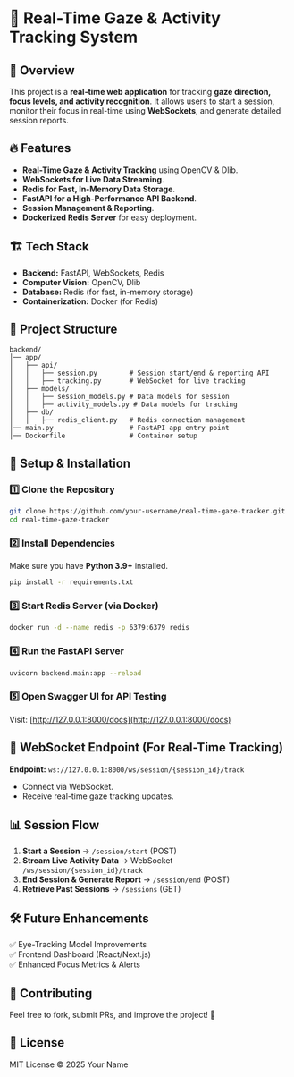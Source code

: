 # 🧠 Real-Time Gaze & Activity Tracking System

## 🚀 Overview
This project is a **real-time web application** for tracking **gaze direction, focus levels, and activity recognition**. It allows users to start a session, monitor their focus in real-time using **WebSockets**, and generate detailed session reports.

## 🔥 Features
- **Real-Time Gaze & Activity Tracking** using OpenCV & Dlib.
- **WebSockets for Live Data Streaming**.
- **Redis for Fast, In-Memory Data Storage**.
- **FastAPI for a High-Performance API Backend**.
- **Session Management & Reporting**.
- **Dockerized Redis Server** for easy deployment.

## 🏗️ Tech Stack
- **Backend:** FastAPI, WebSockets, Redis
- **Computer Vision:** OpenCV, Dlib
- **Database:** Redis (for fast, in-memory storage)
- **Containerization:** Docker (for Redis)

## 📁 Project Structure
```
backend/
│── app/
│   ├── api/
│   │   ├── session.py        # Session start/end & reporting API
│   │   ├── tracking.py       # WebSocket for live tracking
│   ├── models/
│   │   ├── session_models.py # Data models for session
│   │   ├── activity_models.py # Data models for tracking
│   ├── db/
│   │   ├── redis_client.py   # Redis connection management
│── main.py                   # FastAPI app entry point
│── Dockerfile                # Container setup
```

## 🔧 Setup & Installation
### 1️⃣ Clone the Repository
```sh
git clone https://github.com/your-username/real-time-gaze-tracker.git
cd real-time-gaze-tracker
```

### 2️⃣ Install Dependencies
Make sure you have **Python 3.9+** installed.
```sh
pip install -r requirements.txt
```

### 3️⃣ Start Redis Server (via Docker)
```sh
docker run -d --name redis -p 6379:6379 redis
```

### 4️⃣ Run the FastAPI Server
```sh
uvicorn backend.main:app --reload
```

### 5️⃣ Open Swagger UI for API Testing
Visit: [http://127.0.0.1:8000/docs](http://127.0.0.1:8000/docs)

## 📡 WebSocket Endpoint (For Real-Time Tracking)
**Endpoint:** `ws://127.0.0.1:8000/ws/session/{session_id}/track`
- Connect via WebSocket.
- Receive real-time gaze tracking updates.

## 📊 Session Flow
1. **Start a Session** → `/session/start` (POST)
2. **Stream Live Activity Data** → WebSocket `/ws/session/{session_id}/track`
3. **End Session & Generate Report** → `/session/end` (POST)
4. **Retrieve Past Sessions** → `/sessions` (GET)

## 🛠️ Future Enhancements
✅ Eye-Tracking Model Improvements  
✅ Frontend Dashboard (React/Next.js)  
✅ Enhanced Focus Metrics & Alerts  

## 🤝 Contributing
Feel free to fork, submit PRs, and improve the project! 🚀

## 📜 License
MIT License © 2025 Your Name

